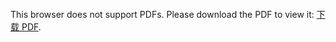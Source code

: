 <object data="https://eanyang7.github.io/Probability-and-Statistics/assets/1/exercises.pdf" type="application/pdf" width="700px" height="700px">
    <embed src="https://eanyang7.github.io/Probability-and-Statistics/assets/1/exercises.pdf">
        <p>This browser does not support PDFs. Please download the PDF to view it: <a href="https://eanyang7.github.io/Probability-and-Statistics/assets/1/exercises.pdf">下载 PDF</a>.</p>
    </embed>
</object>